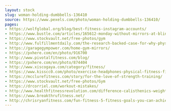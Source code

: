 ```yaml
---
layout: stock
slug: woman-holding-dumbbells-136410
source: https://www.pexels.com/photo/woman-holding-dumbbells-136410/
pages:
- https://wolfglobal.org/blog/best-fitness-instagram-accounts/
- https://www.bustle.com/articles/165612-monday-without-mirrors-at-blink-fitness-encourages-gym-members-to-reevaluate-why-they-work-out
- https://www.stockvault.net/free-photos/gym
- http://www.fulfillmentdaily.com/the-research-backed-case-for-why-physical-fitness-doesnt-confer-well-being/
- https://garagegympower.com/home-gym-mirrors/
- https://pxhere.com/en/photo/916700
- http://www.pivotalfitness.com/blog/
- https://pxhere.com/en/photo/874404
- http://www.xiscogaya.com/category/fitness/
- https://www.kisscc0.com/photo/exercise-headphones-physical-fitness-fitness-centr-fmz3yn/
- https://mcclurefitness.com/story/for-the-love-of-strength-training/
- https://www.stockvault.net/free-photos/Gym
- https://drcorriel.com/workout-mistakes/
- http://www.healthfitnessrevolution.com/difference-calisthenics-weightlifting/
- https://www.breakthrufitness.net/
- http://chrisryanfitness.com/fun-fitness-5-fitness-goals-you-can-achieve-with-skating/
---
```

